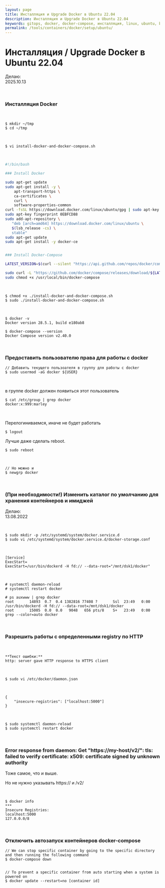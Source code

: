 ```yaml
---
layout: page
title: Инсталляция и Upgrade Docker в Ubuntu 22.04
description: Инсталляция и Upgrade Docker в Ubuntu 22.04
keywords: gitops, docker, docker-compose, инсталляция, linux, ubuntu, bash скрипт
permalink: /tools/containers/docker/setup/ubuntu/
---
```


# Инсталляция / Upgrade Docker в Ubuntu 22.04

Делаю:  
2025.10.13

<br/>

### Инсталляция Docker

<br/>

```
$ mkdir ~/tmp
$ cd ~/tmp
```

<br/>

```
$ vi install-docker-and-docker-compose.sh
```

<br/>

```bash
#!/bin/bash

### Install Docker

sudo apt-get update
sudo apt-get install -y \
    apt-transport-https \
    ca-certificates \
    curl \
    software-properties-common
curl -fsSL https://download.docker.com/linux/ubuntu/gpg | sudo apt-key add -
sudo apt-key fingerprint 0EBFCD88
sudo add-apt-repository \
   "deb [arch=amd64] https://download.docker.com/linux/ubuntu \
   $(lsb_release -cs) \
   stable"
sudo apt-get update
sudo apt-get install -y docker-ce


### Install Docker-Compose

LATEST_VERSION=$(curl --silent "https://api.github.com/repos/docker/compose/releases/latest" | grep '"tag_name"' | sed -E 's/.*"([^"]+)".*/\1/')

sudo curl -L "https://github.com/docker/compose/releases/download/${LATEST_VERSION}/docker-compose-$(uname -s)-$(uname -m)" -o /usr/local/bin/docker-compose
sudo chmod +x /usr/local/bin/docker-compose
```

<br/>

```
$ chmod +x ./install-docker-and-docker-compose.sh
$ sudo ./install-docker-and-docker-compose.sh
```

<br/>

```
$ docker -v
Docker version 28.5.1, build e180ab8

$ docker-compose --version
Docker Compose version v2.40.0
```

<br/>

### Предоставить пользователю права для работы с docker

```
// Добавить текущего пользоателя в группу для работы с docker
$ sudo usermod -aG docker ${USER}
```

<br/>

в группе docker должен появиться этот пользователь

```
$ cat /etc/group | grep docker
docker:x:999:marley
```

<br/>

Перелогиниваемся, иначе не будет работать

```
$ logout
```

Лучше даже сделать reboot.

```
$ sudo reboot
```

<br/>

```
// Но можно и
$ newgrp docker
```

<br/>

### (При необходимости!) Изменить каталог по умолчанию для хранения контейнеров и имиджей

Делаю:  
13.08.2022

<br/>

```
$ sudo mkdir -p /etc/systemd/system/docker.service.d
$ sudo vi /etc/systemd/system/docker.service.d/docker-storage.conf
```

<br/>

```
[Service]
ExecStart=
ExecStart=/usr/bin/dockerd -H fd:// --data-root="/mnt/dsk1/docker"
```

<br/>

```
# systemctl daemon-reload
# systemctl restart docker
```

```
# ps auxwww | grep docker
root       14893  0.7  0.4 1382816 77408 ?       Ssl  23:49   0:00 /usr/bin/dockerd -H fd:// --data-root=/mnt/dsk1/docker
root       15005  0.0  0.0   9048   656 pts/8    S+   23:49   0:00 grep --color=auto docker

```

<br/>

### Разрешить работы с определенными registry по HTTP

<br/>

```
**Текст ошибки:**
http: server gave HTTP response to HTTPS client
```

<br/>

```
$ sudo vi /etc/docker/daemon.json
```

<br/>

```
{
    "insecure-registries": ["localhost:5000"]
}
```

<br/>

```
$ sudo systemctl daemon-reload
$ sudo systemctl restart docker
```

<br/>

### Error response from daemon: Get "https://my-host/v2/": tls: failed to verify certificate: x509: certificate signed by unknown authority

Тоже самое, что и выше.

Но не нужно указывать https:// и /v2/

<br/>

```
$ docker info
***
Insecure Registries:
localhost:5000
127.0.0.0/8
```

<br/>

### Отключить автозапуск контейнеров docker-compose

```
// We can stop specific container by going to the specific directory and then running the following command
$ docker-compose down


// To prevent a specific container from auto starting when a system is powered on
$ docker update --restart=no [container id]
```
